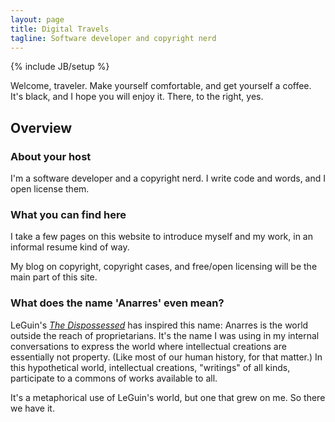 ```yaml
---
layout: page
title: Digital Travels
tagline: Software developer and copyright nerd
---
```

{% include JB/setup %}

Welcome, traveler. Make yourself comfortable, and get yourself a coffee. It's black, and I hope you will enjoy it. There, to the right, yes.

## Overview

### About your host

I'm a software developer and a copyright nerd. I write code and words, and I open license them.

### What you can find here

I take a few pages on this website to introduce myself and my work, in an informal resume kind of way.

My blog on copyright, copyright cases, and free/open licensing will be the main part of this site.

### What does the name 'Anarres' even mean?

LeGuin's [_The Dispossessed_](https://en.wikipedia.org/wiki/The_Dispossessed) has inspired this name: Anarres is the world outside the reach of proprietarians. It's the name I was using in my internal conversations to express the world where intellectual creations are essentially not property. (Like most of our human history, for that matter.) In this hypothetical world, intellectual creations, "writings" of all kinds, participate to a commons of works available to all.

It's a metaphorical use of LeGuin's world, but one that grew on me. So there we have it.
